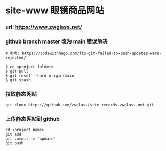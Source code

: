# site-www 眼镜商品网站

### url: https://www.zwglass.net/

### github branch master 改为 main 错误解决

```
# 参考: https://codewithhugo.com/fix-git-failed-to-push-updates-were-rejected/

$ cd <project folder>
$ git pull
$ git reset --hard origin/main
$ git stash
```

### 拉取静态网站

```
git clone https://github.com/zwglass/site-records-zwglass-net.git
```

### 上传静态网站到 github

```
cd <project name>
git add .
git commit -m "update"
git push

```
